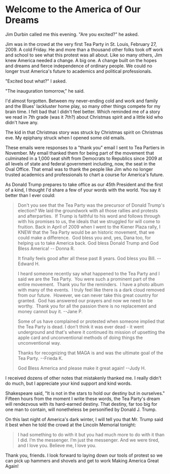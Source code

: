 # Welcome to the America of Our Dreams

Jim Durbin called me this evening. "Are you excited?" he asked.

Jim was in the crowd at the very first Tea Party in St. Louis, February 27, 2009\. A cold Friday. He and more than a thousand other folks took off work and school to see what this protest was all about. Like so many others, Jim knew America needed a change. A big one. A change built on the hopes and dreams and fierce independence of ordinary people. We could no longer trust America's future to academics and political professionals.

"Excited bout what?" I asked.

"The inauguration tomorrow," he said.

I'd almost forgotten. Between my never-ending cold and work and family and the Blues' lackluster home play, so many other things compete for my brain time. I felt bad that I didn't feel better. Which reminded me of a story we read in 7th grade (was it 7th?) about Christmas spirit and a little kid who didn't have any.

The kid in that Christmas story was struck by Christmas spirit on Christmas eve. My epiphany struck when I opened some old emails.

These emails were responses to a "thank you" email I sent to Tea Partiers in November. My email thanked them for being part of the movement that culminated in a 1,000 seat shift from Democrats to Republics since 2009 at all levels of state and federal government including, now, the seat in the Oval Office. That email was to thank the people like Jim who no longer trusted academics and professionals to chart a course for America's future.

As Donald Trump prepares to take office as our 45th President and the first of a kind, I thought I'd share a few of your words with the world. You say it better than I ever could:

> Don't you see that the Tea Party was the precursor of Donald Trump's election? We laid the groundwork with all those rallies and protests and afterparties.  If Trump is faithful to his word and follows through with his promises to us, the ideals that we struggled for will come to fruition. Back in April of 2009 when I went to the Kiener Plaza rally, I KNEW that the Tea Party would be an historic movement, that we could make a difference.  God bless you and, yes, Dana too, for helping us to take America back. God bless Donald Trump and God Bless America! -- Donna R.
> 
> It finally feels good after all these past 8 years. God bless you Bill. -- Edward H.
> 
> I heard someone recently say what happened to the Tea Party and I said we are the Tea Party.  You were such a prominent part of the entire movement.  Thank you for the reminders.  I have a photo album with many of the events.  I truly feel like there is a dark cloud removed from our future.  However, we can never take this great country for granted.  God has answered our prayers and now we need to be worthy.  Thank you for all the passion there is no replacement and money cannot buy it. --Jane P.
> 
> Some of us have complained or protested when someone implied that the Tea Party is dead. I don't think it was ever dead - it went underground and that's where it continued its mission of upsetting the apple card and unconventional methods of doing things the unconventional way.
> 
> Thanks for recognizing that MAGA is and was the ultimate goal of the Tea Party. --Frieda K.
> 
> God Bless America and please make it great again! --Judy H.

I received dozens of other notes that mistakenly thanked me. I really didn't do much, but I appreciate your kind support and kind words.

Shakespeare said, "It is not in the stars to hold our destiny but in ourselves." Fifteen hours from the moment I write these words, the Tea Party's dream will rendezvous with its hard-earned destiny. That destiny, far too big for one man to contain, will nonetheless be personified by Donald J. Trump.

On this last night of America's dark winter, I will tell you that Mr. Trump said it best when he told the crowd at the Lincoln Memorial tonight:

> I had something to do with it but you had much more to do with it than I did. I’m the messenger. I’m just the messenger. And we were tired, and I love you. Believe me, I love you.

Thank you, friends. I look forward to laying down our tools of protest so we can pick up hammers and shovels and get to work Making America Great Again!